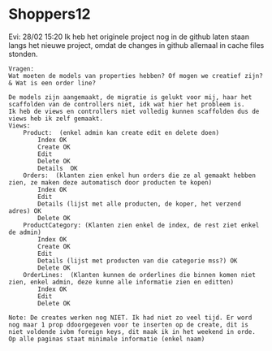# Shoppers12
 
Evi: 28/02 15:20 
    Ik heb het originele project nog in de github laten staan langs het nieuwe project, omdat de changes in github allemaal in cache files stonden. 

    Vragen: 
    Wat moeten de models van properties hebben? Of mogen we creatief zijn? & Wat is een order line? 

    De models zijn aangemaakt, de migratie is gelukt voor mij, haar het scaffolden van de controllers niet, idk wat hier het probleem is.
    Ik heb de views en controllers niet volledig kunnen scaffolden dus de views heb ik zelf gemaakt. 
    Views: 
        Product:  (enkel admin kan create edit en delete doen)
            Index OK
            Create OK
            Edit
            Delete OK
            Details  OK
        Orders:  (klanten zien enkel hun orders die ze al gemaakt hebben zien, ze maken deze automatisch door producten te kopen)
            Index OK
            Edit
            Details (lijst met alle producten, de koper, het verzend adres) OK
            Delete OK
        ProductCategory: (Klanten zien enkel de index, de rest ziet enkel de admin)
            Index OK
            Create OK
            Edit
            Details (lijst met producten van die categorie mss?) OK
            Delete OK
        OrderLines:  (Klanten kunnen de orderlines die binnen komen niet zien, enkel admin, deze kunne alle informatie zien en editten)
            Index OK
            Edit
            Delete OK

    Note: De creates werken nog NIET. Ik had niet zo veel tijd. Er word nog maar 1 prop ddoorgegeven voor te inserten op de create, dit is niet voldende ivbm foreign keys, dit maak ik in het weekend in orde. Op alle paginas staat minimale informatie (enkel naam)